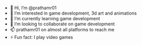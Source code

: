 - 👋 Hi, I’m @prathamr01
- 👀 I’m interested in game development, 3d art and animations
- 🌱 I’m currently learning game development
- 💞️ I’m looking to collaborate on game development
- 📫 prathamr01 on almost all platforms to reach me
- ⚡️ Fun fact: I play video games

<!---
prathamr01/prathamr01 is a ✨ special ✨ repository because its `README.md` (this file) appears on your GitHub profile.
You can click the Preview link to take a look at your changes.
--->

